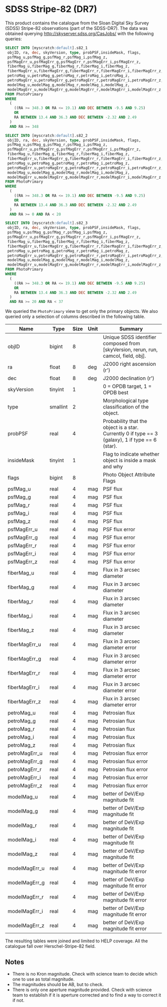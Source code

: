 SDSS Stripe-82 (DR7)
====================

This product contains the catalogue from the Sloan Digital Sky Survey (SDSS)
Stripe-82 observations (part of the SDSS-DR7).  The data was obtained querying
http://skyserver.sdss.org/CasJobs/ with the following queries:

```sql
SELECT INTO [myscratch:default].s82_1
 objID, ra, dec, skyVersion, type, probPSF,insideMask, flags,
 psfMag_u,psfMag_g,psfMag_r,psfMag_i,psfMag_z,
 psfMagErr_u,psfMagErr_g,psfMagErr_r,psfMagErr_i,psfMagErr_z,
 fiberMag_u,fiberMag_g,fiberMag_r,fiberMag_i,fiberMag_z,
 fiberMagErr_u,fiberMagErr_g,fiberMagErr_r,fiberMagErr_i,fiberMagErr_z,
 petroMag_u,petroMag_g,petroMag_r,petroMag_i,petroMag_z,
 petroMagErr_u,petroMagErr_g,petroMagErr_r,petroMagErr_i,petroMagErr_z,
 modelMag_u,modelMag_g,modelMag_r,modelMag_i,modelMag_z,
 modelMagErr_u,modelMagErr_g,modelMagErr_r,modelMagErr_i,modelMagErr_z
FROM PhotoPrimary
WHERE
  (
    ((RA >= 348.3 OR RA <= 19.1) AND DEC BETWEEN -9.5 AND 9.25)
    OR
    RA BETWEEN 13.4 AND 36.3 AND DEC BETWEEN -2.32 AND 2.49
  )
  AND RA >= 348

SELECT INTO [myscratch:default].s82_2
 objID, ra, dec, skyVersion, type, probPSF,insideMask, flags,
 psfMag_u,psfMag_g,psfMag_r,psfMag_i,psfMag_z,
 psfMagErr_u,psfMagErr_g,psfMagErr_r,psfMagErr_i,psfMagErr_z,
 fiberMag_u,fiberMag_g,fiberMag_r,fiberMag_i,fiberMag_z,
 fiberMagErr_u,fiberMagErr_g,fiberMagErr_r,fiberMagErr_i,fiberMagErr_z,
 petroMag_u,petroMag_g,petroMag_r,petroMag_i,petroMag_z,
 petroMagErr_u,petroMagErr_g,petroMagErr_r,petroMagErr_i,petroMagErr_z,
 modelMag_u,modelMag_g,modelMag_r,modelMag_i,modelMag_z,
 modelMagErr_u,modelMagErr_g,modelMagErr_r,modelMagErr_i,modelMagErr_z
FROM PhotoPrimary
WHERE
  (
    ((RA >= 348.3 OR RA <= 19.1) AND DEC BETWEEN -9.5 AND 9.25)
    OR
    RA BETWEEN 13.4 AND 36.3 AND DEC BETWEEN -2.32 AND 2.49
  )
  AND RA >= 0 AND RA < 20

SELECT INTO [myscratch:default].s82_3
 objID, ra, dec, skyVersion, type, probPSF,insideMask, flags,
 psfMag_u,psfMag_g,psfMag_r,psfMag_i,psfMag_z,
 psfMagErr_u,psfMagErr_g,psfMagErr_r,psfMagErr_i,psfMagErr_z,
 fiberMag_u,fiberMag_g,fiberMag_r,fiberMag_i,fiberMag_z,
 fiberMagErr_u,fiberMagErr_g,fiberMagErr_r,fiberMagErr_i,fiberMagErr_z,
 petroMag_u,petroMag_g,petroMag_r,petroMag_i,petroMag_z,
 petroMagErr_u,petroMagErr_g,petroMagErr_r,petroMagErr_i,petroMagErr_z,
 modelMag_u,modelMag_g,modelMag_r,modelMag_i,modelMag_z,
 modelMagErr_u,modelMagErr_g,modelMagErr_r,modelMagErr_i,modelMagErr_z
FROM PhotoPrimary
WHERE
  (
    ((RA >= 348.3 OR RA <= 19.1) AND DEC BETWEEN -9.5 AND 9.25)
    OR
    RA BETWEEN 13.4 AND 36.3 AND DEC BETWEEN -2.32 AND 2.49
  )
  AND RA >= 20 AND RA < 37

```

We queried the `PhotoPrimary` view to get only the primary objects. We also
queried only a selection of columns described in the following table.

| Name          | Type     | Size | Unit | Summary                                                                                           |
|---------------|----------|------|------|---------------------------------------------------------------------------------------------------|
| objID         | bigint   | 8    |      | Unique SDSS identifier composed from [skyVersion, rerun, run, camcol, field, obj].                |
| ra            | float    | 8    | deg  | J2000 right ascension (r')                                                                        |
| dec           | float    | 8    | deg  | J2000 declination (r')                                                                            |
| skyVersion    | tinyint  | 1    |      | 0 = OPDB target,  1 = OPDB best                                                                   |
| type          | smallint | 2    |      | Morphological type classification of the object.                                                  |
| probPSF       | real     | 4    |      | Probability that the object is a star. Currently 0 if type == 3 (galaxy),  1 if type == 6 (star). |
| insideMask    | tinyint  | 1    |      | Flag to indicate whether object is inside a mask and why                                          |
| flags         | bigint   | 8    |      | Photo Object Attribute Flags                                                                      |
| psfMag_u      | real     | 4    | mag  | PSF flux                                                                                          |
| psfMag_g      | real     | 4    | mag  | PSF flux                                                                                          |
| psfMag_r      | real     | 4    | mag  | PSF flux                                                                                          |
| psfMag_i      | real     | 4    | mag  | PSF flux                                                                                          |
| psfMag_z      | real     | 4    | mag  | PSF flux                                                                                          |
| psfMagErr_u   | real     | 4    | mag  | PSF flux error                                                                                    |
| psfMagErr_g   | real     | 4    | mag  | PSF flux error                                                                                    |
| psfMagErr_r   | real     | 4    | mag  | PSF flux error                                                                                    |
| psfMagErr_i   | real     | 4    | mag  | PSF flux error                                                                                    |
| psfMagErr_z   | real     | 4    | mag  | PSF flux error                                                                                    |
| fiberMag_u    | real     | 4    | mag  | Flux in 3 arcsec diameter                                                                         |
| fiberMag_g    | real     | 4    | mag  | Flux in 3 arcsec diameter                                                                         |
| fiberMag_r    | real     | 4    | mag  | Flux in 3 arcsec diameter                                                                         |
| fiberMag_i    | real     | 4    | mag  | Flux in 3 arcsec diameter                                                                         |
| fiberMag_z    | real     | 4    | mag  | Flux in 3 arcsec diameter                                                                         |
| fiberMagErr_u | real     | 4    | mag  | Flux in 3 arcsec diameter error                                                                   |
| fiberMagErr_g | real     | 4    | mag  | Flux in 3 arcsec diameter error                                                                   |
| fiberMagErr_r | real     | 4    | mag  | Flux in 3 arcsec diameter error                                                                   |
| fiberMagErr_i | real     | 4    | mag  | Flux in 3 arcsec diameter error                                                                   |
| fiberMagErr_z | real     | 4    | mag  | Flux in 3 arcsec diameter error                                                                   |
| petroMag_u    | real     | 4    | mag  | Petrosian flux                                                                                    |
| petroMag_g    | real     | 4    | mag  | Petrosian flux                                                                                    |
| petroMag_r    | real     | 4    | mag  | Petrosian flux                                                                                    |
| petroMag_i    | real     | 4    | mag  | Petrosian flux                                                                                    |
| petroMag_z    | real     | 4    | mag  | Petrosian flux                                                                                    |
| petroMagErr_u | real     | 4    | mag  | Petrosian flux error                                                                              |
| petroMagErr_g | real     | 4    | mag  | Petrosian flux error                                                                              |
| petroMagErr_r | real     | 4    | mag  | Petrosian flux error                                                                              |
| petroMagErr_i | real     | 4    | mag  | Petrosian flux error                                                                              |
| petroMagErr_z | real     | 4    | mag  | Petrosian flux error                                                                              |
| modelMag_u    | real     | 4    | mag  | better of DeV/Exp magnitude fit                                                                   |
| modelMag_g    | real     | 4    | mag  | better of DeV/Exp magnitude fit                                                                   |
| modelMag_r    | real     | 4    | mag  | better of DeV/Exp magnitude fit                                                                   |
| modelMag_i    | real     | 4    | mag  | better of DeV/Exp magnitude fit                                                                   |
| modelMag_z    | real     | 4    | mag  | better of DeV/Exp magnitude fit                                                                   |
| modelMagErr_u | real     | 4    | mag  | better of DeV/Exp magnitude fit error                                                             |
| modelMagErr_g | real     | 4    | mag  | better of DeV/Exp magnitude fit error                                                             |
| modelMagErr_r | real     | 4    | mag  | better of DeV/Exp magnitude fit error                                                             |
| modelMagErr_i | real     | 4    | mag  | better of DeV/Exp magnitude fit error                                                             |
| modelMagErr_z | real     | 4    | mag  | better of DeV/Exp magnitude fit error                                                             |

The resulting tables were joined and limited to HELP coverage. All the catalogue
fall over Herschel-Stripe-82 field.

## Notes

- There is no Kron magnitude. Check with science team to decide which one to use
    as total magnitude.
- The magnitudes should be AB, but to check.
- There is only one aperture magnitude provided.  Check with science team to
    establish if it is aperture corrected and to find a way to correct it if
    not.
